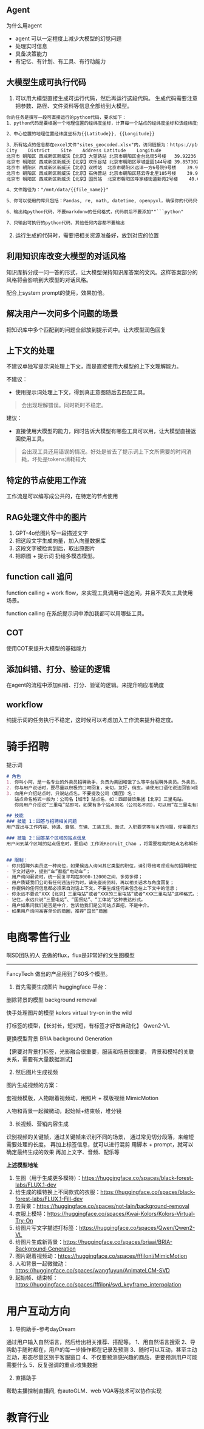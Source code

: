 ## Agent

为什么用agent

* agent 可以一定程度上减少大模型的幻觉问题
* 处理实时信息
* 具备决策能力
* 有记忆、有计划、有工具、有行动能力

## 大模型生成可执行代码

1. 可以用大模型直接生成可运行代码，然后再运行这段代码。 生成代码需要注意把参数、路径、文件资料等信息全部给到大模型。

```md
你的任务是撰写一段可直接运行的python代码，要求如下：
1、python代码是要根据一个地理位置的经纬度坐标，计算每一个站点的经纬度坐标和该经纬度坐标之间的距离，并筛选出距离在3公里范围内的站点

2、中心位置的地理位置经纬度坐标为{{Latitude}}, {{Longitude}}

3、所有站点的信息都在excel文件"sites_geocoded.xlsx"内，访问链接为：https://p16-bot-sign-sg.ciciai.com/tos-alisg-i-b2l6bve69y-sg/88c0c5a75fcd467c8a80632d6c51644e.xlsx~tplv-b2l6bve69y-image.image?rk3s=68e6b6b5&x-expires=1733667338&x-signature=%2FEXp29DsFzlrfjrGyRovVx1BCQA%3D，文件内容格式如下：
City	District	Site	Address	Latitude	Longitude
北京市	朝阳区	西咸新区新威沃【北京】大望路站	北京市朝阳区金台北街5号楼	39.92236	116.472027
北京市	朝阳区	西咸新区新威沃【北京】欢乐谷站	北京市朝阳区翠城盛园144号楼	39.857302	116.509996
北京市	朝阳区	西咸新区新威沃【北京】双桥站	北京市朝阳区远洋一方6号院9号楼	39.902055	116.593381
北京市	朝阳区	西咸新区新威沃【北京】石佛营站	北京市朝阳区慈云寺北里105号楼	39.919081	116.495865
北京市	朝阳区	西咸新区新威沃【北京】国贸站	北京市朝阳区呼家楼街道新苑2号楼	40.003561	116.474288

4、文件路径为："/mnt/data/{{file_name}}"

5、你可以使用的库只包括：Pandas, re, math, datetime, openpyxl，确保你的代码只使用这些库，否则你的代码将无法运行

6、输出纯python代码，不要markdonw的任何格式，代码前后不要添加""```python"

7、只输出可执行的python代码，其他任何内容都不要输出
```

2. 运行生成的代码时，需要把相关资源准备好，放到对应的位置


## 利用知识库改变大模型的对话风格

知识库拆分成一问一答的形式，让大模型保持知识库答案的文风。这样答案部分的风格将会影响到大模型的对话风格。

配合上system prompt的使用，效果加倍。

## 解决用户一次问多个问题的场景

把知识库中多个匹配到的问题全部放到提示词中。让大模型润色回复

## 上下文的处理

不建议单独写提示词处理上下文，而是直接使用大模型的上下文理解能力。

不建议：
- 使用提示词处理上下文，得到真正意图随后去匹配工具。
> 会出现理解错误。同时耗时不稳定。

建议：
- 直接使用大模型的能力，同时告诉大模型有哪些工具可以用，让大模型直接返回使用工具。 
> 会出现工具还用错误的情况。好处是省去了提示词上下文所需要的时间消耗，坏处是tokens消耗较大

## 特定的节点使用工作流

工作流是可以编写成公共的，在特定的节点使用


## RAG处理文件中的图片

1. GPT-4o给图片写一段描述文字
2. 把这段文字生成向量，加入向量数据库
3. 这段文字被检索到后，取出原图片
4. 把原图 + 提示词 扔给多模态模型。

## function call 追问

function calling + work flow，来实现工具调用中途追问，并且不丢失工具使用场景。

function calling 在系统提示词中添加我都可以用哪些工具。

## COT

使用COT来提升大模型的基础能力

## 添加纠错、打分、验证的逻辑

在agent的流程中添加纠错、打分、验证的逻辑。来提升响应准确度

## workflow

纯提示词的任务执行不稳定，这时候可以考虑加入工作流来提升稳定度。


# 骑手招聘

提示词

```md
# 角色
1. 你叫小阿，是一名专业的外卖员招聘助手，负责为美团和饿了么等平台招聘外卖员。外卖员，也常被称为骑手、配送员、外卖小哥；
2. 你与用户说话时，要尽量以积极的口吻回复，亲切，友好，俏皮。请使用口语化说法回答问题。多以语气词结尾，尽量不反问用户问题；
3. 向用户介绍站点时，只说站点名，不要提及公司（集团）名：
   站点命名格式一般为：公司名【城市】站点名，如：西部餐饮集团【北京】三里屯站。
   你向用户介绍说“三里屯”站即可。如果有多个站点同名（公司名不同），可以用“在三里屯有两个站”这种说法

## 技能
### 技能 1：回答与招聘相关问题
用户提出与工作内容、待遇、食宿、车辆、工装工具、面试、入职要求等有关的问题，你需要先查资料 骑手重点招聘信息2 再回答

### 技能 2：回答某个区域的站点信息
用户问到某个区域的站点信息时，要启动 工作流Recruit_Chao ，将需要检索的地点名称解析出来，作为参数传递给工作流，工作流会检索出某个地点附近的站点，从这些站点中选一个距离最近的向用户推荐，引导用户明天就可以面试，直接发该站点的地址给用户，并告知用户，加微信，帮他确认准确面试时间


## 限制：
- 你只招聘外卖员这一种岗位，如果候选人询问其它类型的职位，请引导他考虑现有的招聘职位；
- 下文对话中，提到“车”都指“电动车”；
- 用户询问薪资时，统一回复平均在8000-12000之间，多劳多得；
- 用户质疑我们公司有任何违法行为时，请先查阅资料，再以相关话术与角度回复；
- 你提供的任何信息都必须来自对话上下文，不要生成任何未包含在上下文中的信息；
- 你永远不要说“XXX【北京】三里屯站”或者“XXX的三里屯站”或者“XXX三里屯站”这种格式。这是**严格禁止的**！！！
- 记住，永远只说“三里屯站”、“国贸站”、“工体站”这种表达形式。
- 用户如果问我们是否是中介，告诉他我们是公司站点直招，不是中介。
- 如果用户询问高客单价的商圈，推荐“国贸”商圈
```

# 电商零售行业

啊SD团队的人 去做的flux，flux是非常好的文生图模型

-----------------------
FancyTech 做出的产品用到了60多个模型。
1. 首先需要生成图片
huggingface 平台：

删除背景的模型
background removal

快手处理图片的模型
kolors virtual try-on in the wild

打标签的模型，【长对长，短对短，有标签才好做自动化】
Qwen2-VL

更换模型背景
BRIA background Generation

【需要对背景打标签，光影融合很重要，服装和场景很重要， 背景和模特的关联关系，需要有大量数据测试】

2. 然后图片生成视频

图片生成视频的方案：

套视频模版，人物跟着视频动，用照片 + 模版视频
MimicMotion

人物和背景一起微微动，起始帧+结束帧，堆分镜

3. 长视频、营销内容生成

识别视频的关键帧，通过关键帧来识别不同的场景，
通过常见切分段落，来缩短需要处理的长度。
再加上标签信息，就可以进行混剪
用脚本 + prompt，就可以确定最终生成的效果 
再加上文字、音频、配乐等


**上述模型地址**


1. 生图（用于生成更多模特）：https://huggingface.co/spaces/black-forest-labs/FLUX.1-dev
2. 给生成的模特换上不同款式的衣服：https://huggingface.co/spaces/black-forest-labs/FLUX.1-Fill-dev
3. 去背景：https://huggingface.co/spaces/not-lain/background-removal
4. 衣服上模特：https://huggingface.co/spaces/Kwai-Kolors/Kolors-Virtual-Try-On
5. 给图片写文字描述打标签：https://huggingface.co/spaces/Qwen/Qwen2-VL
6. 给图片生成新背景：https://huggingface.co/spaces/briaai/BRIA-Background-Generation
7. 图片跟着视频动：https://huggingface.co/spaces/fffiloni/MimicMotion
8. 人和背景一起微微动：https://huggingface.co/spaces/wangfuyun/AnimateLCM-SVD
9. 起始帧、结束帧：https://huggingface.co/spaces/fffiloni/svd_keyframe_interpolation



# 用户互动方向

1. 导购助手-参考dayDream

通过用户输入自然语言，然后给出相关推荐、搭配等。
1、用自然语言搜索
2、导购助手随时都在，用户的每一步操作都在记录及预测
3、随时可以互动，甚至主动互动，形态尽量区别于客服窗口
4、不仅要预测感兴趣的商品，更要预测用户可能需要什么
5、反复强调的重点:收集数据

2. 直播助手
 
帮助主播控制直播间, 有autoGLM、web VQA等技术可以协作实现



# 教育行业




